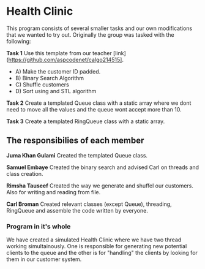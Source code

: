 # Health Clinic
This program consists of several smaller tasks and our own modifications that we wanted to try out. Originally the group was tasked with the following:

**Task 1**
Use this template from our teacher [link](https://github.com/aspcodenet/calgo214515].
* A) Make the customer ID padded.
* B) Binary Search Algorithm
* C) Shuffle customers
* D) Sort using and STL algorithm

**Task 2**
Create a templated Queue class with a static array where we dont need to move all the values and the queue wont accept more than 10.

**Task 3**
Create a templated RingQueue class with a static array.

## The responsibilies of each member
**Juma Khan Gulami**
Created the templated Queue class.

**Samuel Embaye**
Created the binary search and advised Carl on threads and class creation.

**Rimsha Tauseef**
Created the way we generate and shuffel our customers. Also for writing and reading from file.

**Carl Broman**
Created relevant classes (except Queue), threading, RingQueue and assemble the code written by everyone.

### Program in it's whole
We have created a simulated Health Clinic where we have two thread working simultainously. One is responsible for generating new potential clients to the queue and the other is for "handling" the clients by looking for them in our customer system.

